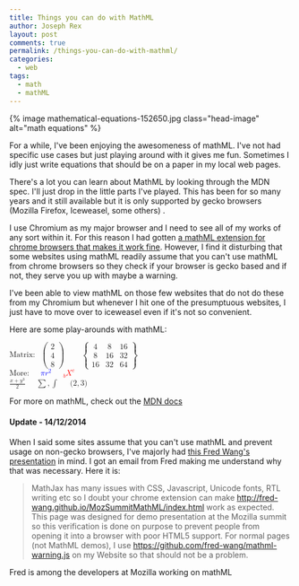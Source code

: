 ```yaml
---
title: Things you can do with MathML
author: Joseph Rex
layout: post
comments: true
permalink: /things-you-can-do-with-mathml/
categories:
  - web
tags:
  - math
  - mathML
---
```

{% image mathematical-equations-152650.jpg class="head-image" alt="math equations" %}

For a while, I've been enjoying the awesomeness of mathML. I've not had specific use cases but just playing around with it gives me fun. Sometimes I idly just write equations that should be on a paper in my local web pages.

There's a lot you can learn about MathML by looking through the MDN spec. I'll just drop in the little parts I've played. This has been for so many years and it still available but it is only supported by gecko browsers (Mozilla Firefox, Iceweasel, some others) .
<!--more-->

I use Chromium as my major browser and I need to see all of my works of any sort within it. For this reason I had gotten <a title="MathML chrome extension" href="https://chrome.google.com/webstore/detail/math-anywhere/gebhifiddmaaeecbaiemfpejghjdjmhc" target="_blank">a mathML extension for chrome browsers that makes it work fine</a>. However, I find it disturbing that some websites using mathML readily assume that you can't use mathML from chrome browsers so they check if your browser is gecko based and if not, they serve you up with maybe a warning.

I've been able to view mathML on those few websites that do not do these from my Chromium but whenever I hit one of the presumptuous websites, I just have to move over to iceweasel even if it's not so convenient.

Here are some play-arounds with mathML:

<math xmlns="http://www.w3.org/1998/Math/MathML">
  <mtext>Matrix: </mtext>
  <mspace width="10px" />
  <mrow>
    <mo>(</mo>
    <mtable>
      <mtr>
        <mtd>
          <mn>2</mn>
        </mtd>
      </mtr>
      <mtr>
        <mtd>
          <mn>4</mn>
        </mtd>
      </mtr>
      <mtr>
        <mtd>
          <mn>8</mn>
        </mtd>
      </mtr>
    </mtable>
    <mo>)</mo>
    <mspace width="30px" />
    <!-- A new table -->
    <mo>{</mo>
    <mtable>
      <mtr>
        <mtd>
          <mn>4</mn>
        </mtd>
        <mtd>
          <mn>8</mn>
        </mtd>
        <mtd>
          <mn>16</mn>
        </mtd>
      </mtr>
      <mtr>
        <mtd>
          <mn>8</mn>
        </mtd>
        <mtd>
          <mn>16</mn>
        </mtd>
        <mtd>
          <mn>32</mn>
        </mtd>
      </mtr>
      <mtr>
        <mtd>
          <mn>16</mn>
        </mtd>
        <mtd>
          <mn>32</mn>
        </mtd>
        <mtd>
          <mn>64</mn>
        </mtd>
      </mtr>
    </mtable>
    <mo>}</mo>
  </mrow>
</math>
<br>
<math>
  <mtext>More:</mtext>
  <mspace width="20px" />
  <mrow mathcolor="#00f">
    <mi mathvariant="bold">&pi;</mi>
    <msup>
      <mi>r</mi>
      <mn>2</mn>
    </msup>
  </mrow>
  <mspace width="20px" />
  <mrow mathcolor="#f00">
    <mmultiscripts>
        <mi>X</mi>
        <none />
        <mi>c</mi>
        <mprescripts />
        <mi>b</mi>
        <none />
    </mmultiscripts>
</mrow>
</math>
<br>
<math>
  <mrow>
    <mfrac>
      <mrow>
        <mi>x</mi>
        <mo>+</mo>
        <msup>
          <mi>y</mi>
          <mn>3</mn>
        </msup>
      </mrow>
      <mrow>
        <mi>2</mi>
      </mrow>
    </mfrac>
    <mspace width="20px" />
    <mo>&sum;</mo>
    <mo>,</mo>
    <mo>&int;</mo>
    <mspace width="20px" />
    <mo stretchy="false">(</mo>
    <mn>2</mn>
    <mo>,</mo>
    <mn>3</mn>
    <mo stretchy="false">)</mo>
  </mrow>
</math>

For more on mathML, check out the <a href="https://developer.mozilla.org/en-US/docs/Web/MathML" target="_blank">MDN docs</a>

<div class="update">
  <h4>
    Update - 14/12/2014
  </h4>

  <p>
    When I said some sites assume that you can't use mathML and prevent usage on non-gecko browsers, I've majorly had <a href="http://fred-wang.github.io/MozSummitMathML/index.html" target="_blank">this Fred Wang's presentation</a> in mind. I got an email from Fred making me understand why that was necessary. Here it is:
  </p>

  <blockquote>
    <p>
      MathJax has many issues with CSS, Javascript, Unicode fonts, RTL writing etc so I doubt your chrome extension can make <a href="http://fred-wang.github.io/MozSummitMathML/index.html" target="_blank">http://fred-wang.github.io/MozSummitMathML/index.html</a> work as expected. This page was designed for demo presentation at the Mozilla summit so this verification is done on purpose to prevent people from opening it into a browser with poor HTML5 support. For normal pages (not MathML demos), I use <a class="moz-txt-link-freetext" href="https://github.com/fred-wang/mathml-warning.js" target="_blank">https://github.com/fred-wang/mathml-warning.js</a> on my Website so that should not be a problem.
    </p>
  </blockquote>
</div>

Fred is among the developers at Mozilla working on mathML
